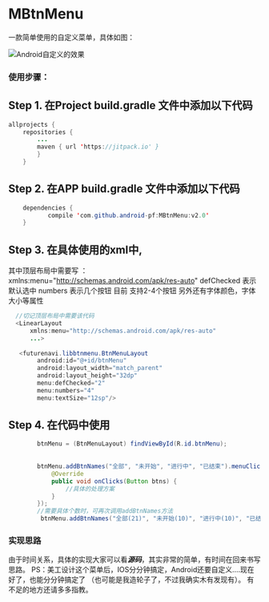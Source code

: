 # MBtnMenu

一款简单使用的自定义菜单，具体如图：

<!-- ![IOS分分种搞定的效果](http://okbrselg1.bkt.clouddn.com/iamge/ios_menu.png =200x) -->
![Android自定义的效果](http://okbrselg1.bkt.clouddn.com/image/android_menu.png )

### 使用步骤：
## Step 1. 在Project build.gradle 文件中添加以下代码
``` java
allprojects {
	repositories {
		...
		maven { url 'https://jitpack.io' }
		}
	}

```

## Step 2. 在APP build.gradle 文件中添加以下代码
 
``` java
    dependencies {
	       compile 'com.github.android-pf:MBtnMenu:v2.0'
	}
```

## Step 3. 在具体使用的xml中,
其中顶层布局中需要写 ： xmlns:menu="http://schemas.android.com/apk/res-auto"
defChecked 表示默认选中 numbers 表示几个按钮 目前 支持2-4个按钮 另外还有字体颜色，字体大小等属性
``` java
  //切记顶层布局中需要该代码
  <LinearLayout
      xmlns:menu="http://schemas.android.com/apk/res-auto"
      ...>
  
   <futurenavi.libbtnmenu.BtnMenuLayout
        android:id="@+id/btnMenu"
        android:layout_width="match_parent"
        android:layout_height="32dp"
        menu:defChecked="2"
        menu:numbers="4"
        menu:textSize="12sp"/>
```

## Step 4. 在代码中使用
 
``` java
        btnMenu = (BtnMenuLayout) findViewById(R.id.btnMenu);
 
      
        btnMenu.addBtnNames("全部", "未开始", "进行中", "已结束").menuClicks(new  BtnMenuLayout.CallBack(){
            @Override
            public void onClicks(Button btns) {
                //具体的处理方案
            }
        });
        //需要具体个数时，可再次调用addBtnNames方法
         btnMenu.addBtnNames("全部(21)", "未开始(10)", "进行中(10)", "已结束(1)").menuClicks(call);
```


### 实现思路 
由于时间关系，具体的实现大家可以看***源码***，其实非常的简单，有时间在回来书写思路。
PS：美工设计这个菜单后，IOS分分钟搞定，Android还要自定义....现在好了，也能分分钟搞定了
（也可能是我造轮子了，不过我确实木有发现有）。
有不足的地方还请多多指教。
 

  <!-- [1]: http://oddbiem8l.bkt.clouddn.com/mvp.png -->
  <!-- [2]: http://oddbiem8l.bkt.clouddn.com/project.png -->
  <!-- [3]: http://oddbiem8l.bkt.clouddn.com/mvp%E4%B8%80%E4%B8%AA%E8%AF%B7%E6%B1%82%E7%9A%84%E8%BF%87%E7%A8%8B.png -->
  <!-- [4]: http://www.jianshu.com/u/aa53f5d59037 -->
  <!-- [5]: http://www.jianshu.com/p/a7635e39c5ac -->
  <!-- [6]: http://www.jianshu.com/p/cc7ae2f96b64 -->
  <!-- [7]: http://www.jianshu.com/p/92ae9fb83e74 -->
